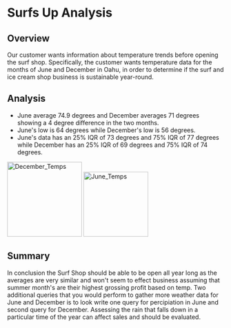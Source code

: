 # Surfs Up Analysis

## Overview
Our customer wants information about temperature trends before opening the surf shop. Specifically, the customer wants temperature data for the months of June and December in Oahu, in order to determine if the surf and ice cream shop business is sustainable year-round.

## Analysis
- June average 74.9 degrees and December averages 71 degrees showing a 4 degree difference in the two months.
- June's low is 64 degrees while December's low is 56 degrees.
- June's data has an 25% IQR of 73 degrees and 75% IQR of 77 degrees while December has an 25% IQR of 69 degrees and 75% IQR of 74 degrees.


<img width="173" alt="December_Temps" src="https://user-images.githubusercontent.com/88418332/138616571-de091aa9-73d2-4d47-8be6-85e3f4e8e6e8.png">

<img width="150" alt="June_Temps" src="https://user-images.githubusercontent.com/88418332/138616583-e124b10c-f2b5-41cd-a8d2-3defe5ce33f9.png">


## Summary
In conclusion the Surf Shop should be able to be open all year long as the averages are very similar and won't seem to effect business assuming that summer month's are their highest grossing profit based on temp. Two additional queries that you would perform to gather more weather data for June and December is to look write one query for percipiation in June and second query for December. Assessing the rain that falls down in a particular time of the year can affect sales and should be evaluated. 
